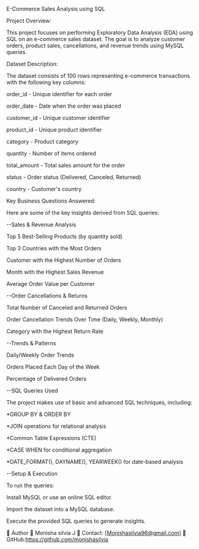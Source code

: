 E-Commerce Sales Analysis using SQL

Project Overview:

This project focuses on performing Exploratory Data Analysis (EDA) using SQL on an e-commerce sales dataset. 
The goal is to analyze customer orders, product sales, cancellations, and revenue trends using MySQL queries.

Dataset Description:

The dataset consists of 100 rows representing e-commerce transactions with the following key columns:

order_id - Unique identifier for each order

order_date - Date when the order was placed

customer_id - Unique customer identifier

product_id - Unique product identifier

category - Product category

quantity - Number of items ordered

total_amount - Total sales amount for the order

status - Order status (Delivered, Canceled, Returned)

country - Customer's country

Key Business Questions Answered:

Here are some of the key insights derived from SQL queries:

--Sales & Revenue Analysis

Top 5 Best-Selling Products (by quantity sold)

Top 3 Countries with the Most Orders

Customer with the Highest Number of Orders

Month with the Highest Sales Revenue

Average Order Value per Customer

--Order Cancellations & Returns

Total Number of Canceled and Returned Orders

Order Cancellation Trends Over Time (Daily, Weekly, Monthly)

Category with the Highest Return Rate

--Trends & Patterns

Daily/Weekly Order Trends

Orders Placed Each Day of the Week

Percentage of Delivered Orders

--SQL Queries Used

The project makes use of basic and advanced SQL techniques, including:

*GROUP BY & ORDER BY

*JOIN operations for relational analysis

*Common Table Expressions (CTE)

*CASE WHEN for conditional aggregation

*DATE_FORMAT(), DAYNAME(), YEARWEEK() for date-based analysis

--Setup & Execution

To run the queries:

Install MySQL or use an online SQL editor.

Import the dataset into a MySQL database.

Execute the provided SQL queries to generate insights.



📌 Author
👤 Monisha silvia J
📧 Contact: [Monishasilvia96@gmail.com]
🔗 GitHub:https://github.com/monishasilvia